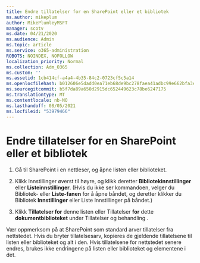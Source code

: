 ```yaml
---
title: Endre tillatelser for en SharePoint eller et bibliotek
ms.author: mikeplum
author: MikePlumleyMSFT
manager: scotv
ms.date: 04/21/2020
ms.audience: Admin
ms.topic: article
ms.service: o365-administration
ROBOTS: NOINDEX, NOFOLLOW
localization_priority: Normal
ms.collection: Adm_O365
ms.custom: ''
ms.assetid: 1cb414cf-a4a4-4b35-84c2-0723cf5c5a14
ms.openlocfilehash: b012606e5dadd0ea71eb68de9bc278faea41adbc99e662bfa3eea6653548c1a8
ms.sourcegitcommit: b5f7da89a650d2915dc652449623c78be6247175
ms.translationtype: MT
ms.contentlocale: nb-NO
ms.lasthandoff: 08/05/2021
ms.locfileid: "53979466"
---
```

# <a name="change-permissions-for-a-sharepoint-list-or-library"></a>Endre tillatelser for en SharePoint eller et bibliotek

1. Gå til SharePoint i en nettleser, og åpne listen eller biblioteket.
    
2. Klikk Innstillinger øverst til høyre, og klikk deretter **Bibliotekinnstillinger** eller **Listeinnstillinger**. (Hvis du ikke ser kommandoen,  velger  du Bibliotek- eller **Liste-fanen** for å åpne båndet, og deretter klikker du Bibliotek **Innstillinger** eller Liste Innstillinger på båndet.) 
    
3. Klikk **Tillatelser for** denne listen eller Tillatelser **for** dette **dokumentbiblioteket** under Tillatelser og behandling .
    
Vær oppmerksom på at SharePoint som standard arver tillatelser fra nettstedet. Hvis du bryter tillatelsesarv, kopieres de gjeldende tillatelsene til listen eller biblioteket og alt i den. Hvis tillatelsene for nettstedet senere endres, brukes ikke endringene på listen eller biblioteket og elementene i det.
  

